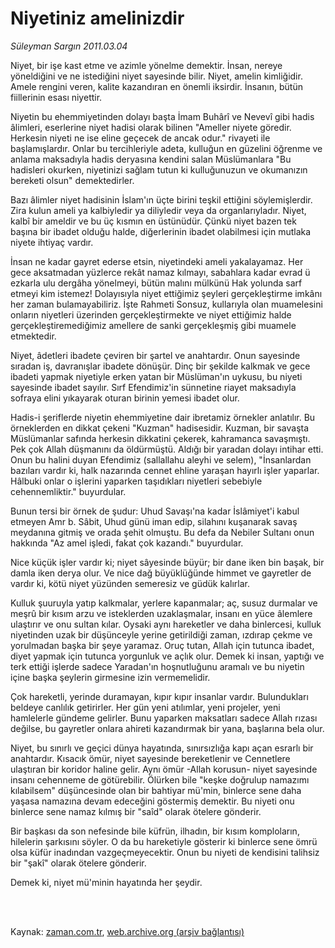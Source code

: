 # Niyetiniz amelinizdir

*Süleyman Sargın 2011.03.04*

<td class="columnist-detail">
<p>Niyet, bir işe kast etme ve azimle yönelme demektir. İnsan, nereye yöneldiğini ve ne istediğini niyet sayesinde bilir. Niyet, amelin kimliğidir. Amele rengini veren, kalite kazandıran en önemli iksirdir. İnsanın, bütün fiillerinin esası niyettir.</p>
<p>
<div id="haberMetinDiv">
<p>Niyetin bu ehemmiyetinden dolayı başta İmam Buhârî ve Nevevî gibi hadis âlimleri, eserlerine niyet hadisi olarak bilinen "Ameller niyete göredir. Herkesin niyeti ne ise eline geçecek de ancak odur." rivayeti ile başlamışlardır. Onlar bu tercihleriyle adeta, kulluğun en güzelini öğrenme ve anlama maksadıyla hadis deryasına kendini salan Müslümanlara "Bu hadisleri okurken, niyetinizi sağlam tutun ki kulluğunuzun ve okumanızın bereketi olsun" demektedirler.
<p>Bazı âlimler niyet hadisinin İslam'ın üçte birini teşkil ettiğini söylemişlerdir. Zira kulun ameli ya kalbiyledir ya diliyledir veya da organlarıyladır. Niyet, kalbî bir ameldir ve bu üç kısmın en üstünüdür. Çünkü niyet bazen tek başına bir ibadet olduğu halde, diğerlerinin ibadet olabilmesi için mutlaka niyete ihtiyaç vardır.
<p>İnsan ne kadar gayret ederse etsin, niyetindeki ameli yakalayamaz. Her gece aksatmadan yüzlerce rekât namaz kılmayı, sabahlara kadar evrad ü ezkarla ulu dergâha yönelmeyi, bütün malını mülkünü Hak yolunda sarf etmeyi kim istemez! Dolayısıyla niyet ettiğimiz şeyleri gerçekleştirme imkânı her zaman bulamayabiliriz. İşte Rahmeti Sonsuz, kullarıyla olan muamelesini onların niyetleri üzerinden gerçekleştirmekte ve niyet ettiğimiz halde gerçekleştiremediğimiz amellere de sanki gerçekleşmiş gibi muamele etmektedir.
<p>Niyet, âdetleri ibadete çeviren bir şartel ve anahtardır. Onun sayesinde sıradan iş, davranışlar ibadete dönüşür. Dinç bir şekilde kalkmak ve gece ibadeti yapmak niyetiyle erken yatan bir Müslüman'ın uykusu, bu niyeti sayesinde ibadet sayılır. Sırf Efendimiz'in sünnetine riayet maksadıyla sofraya elini yıkayarak oturan birinin yemesi ibadet olur.
<p>Hadis-i şeriflerde niyetin ehemmiyetine dair ibretamiz örnekler anlatılır. Bu örneklerden en dikkat çekeni "Kuzman" hadisesidir. Kuzman, bir savaşta Müslümanlar safında herkesin dikkatini çekerek, kahramanca savaşmıştı. Pek çok Allah düşmanını da öldürmüştü. Aldığı bir yaradan dolayı intihar etti. Onun bu halini duyan Efendimiz (sallallahu aleyhi ve selem), "İnsanlardan bazıları vardır ki, halk nazarında cennet ehline yaraşan hayırlı işler yaparlar. Hâlbuki onlar o işlerini yaparken taşıdıkları niyetleri sebebiyle cehennemliktir." buyurdular.
<p>Bunun tersi bir örnek de şudur: Uhud Savaşı'na kadar İslâmiyet'i kabul etmeyen Amr b. Sâbit, Uhud günü iman edip, silahını kuşanarak savaş meydanına gitmiş ve orada şehit olmuştu. Bu defa da Nebiler Sultanı onun hakkında "Az amel işledi, fakat çok kazandı." buyurdular.
<p>Nice küçük işler vardır ki; niyet sâyesinde büyür; bir dane iken bin başak, bir damla iken derya olur. Ve nice dağ büyüklüğünde himmet ve gayretler de vardır ki, kötü niyet yüzünden semeresiz ve güdük kalırlar.
<p>Kulluk şuuruyla yatıp kalkmalar, yerlere kapanmalar; aç, susuz durmalar ve meşrû bir kısım arzu ve isteklerden uzaklaşmalar, insanı en yüce âlemlere ulaştırır ve onu sultan kılar. Oysaki aynı hareketler ve daha binlercesi, kulluk niyetinden uzak bir düşünceyle yerine getirildiği zaman, ızdırap çekme ve yorulmadan başka bir şeye yaramaz. Oruç tutan, Allah için tutunca ibadet, diyet yapmak için tutunca yorgunluk ve açlık olur. Demek ki insan, yaptığı ve terk ettiği işlerde sadece Yaradan'ın hoşnutluğunu aramalı ve bu niyetin içine başka şeylerin girmesine izin vermemelidir.
<p>Çok hareketli, yerinde duramayan, kıpır kıpır insanlar vardır. Bulundukları beldeye canlılık getirirler. Her gün yeni atılımlar, yeni projeler, yeni hamlelerle gündeme gelirler. Bunu yaparken maksatları sadece Allah rızası değilse, bu gayretler onlara ahireti kazandırmak bir yana, başlarına bela olur.
<p>Niyet, bu sınırlı ve geçici dünya hayatında, sınırsızlığa kapı açan esrarlı bir anahtardır. Kısacık ömür, niyet sayesinde bereketlenir ve Cennetlere ulaştıran bir koridor haline gelir. Aynı ömür -Allah korusun- niyet sayesinde insanı cehenneme de götürebilir. Ölürken bile "keşke doğrulup namazımı kılabilsem" düşüncesinde olan bir bahtiyar mü'min, binlerce sene daha yaşasa namazına devam edeceğini göstermiş demektir. Bu niyeti onu binlerce sene namaz kılmış bir "saîd" olarak ötelere gönderir.
<p>Bir başkası da son nefesinde bile küfrün, ilhadın, bir kısım komploların, hilelerin şarkısını söyler. O da bu hareketiyle gösterir ki binlerce sene ömrü olsa küfür inadından vazgeçmeyecektir. Onun bu niyeti de kendisini talihsiz bir "şakî" olarak ötelere gönderir.
<p>Demek ki, niyet mü'minin hayatında her şeydir.</p></p></p></p></p></p></p></p></p></p></p></p></div>
</p>


<p><br>
		 </br></p></td>

Kaynak: [zaman.com.tr](http://zaman.com.tr/yazar.do?yazino=1101774), [web.archive.org (arşiv bağlantısı)](http://web.archive.org/web/20110320000309/http://zaman.com.tr:80/yazar.do?yazino=1101774)
